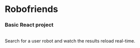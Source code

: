 # Robofriends
<h3>Basic React project</h3> <br/>
Search for a user robot and watch the results reload real-time.
